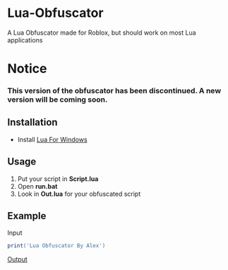 # Lua-Obfuscator

A Lua Obfuscator made for Roblox, but should work on most Lua applications

# **Notice**
### **This version of the obfuscator has been discontinued. A new version will be coming soon.**

## Installation

- Install [Lua For Windows](https://github.com/rjpcomputing/luaforwindows/releases/)

## Usage

1. Put your script in **Script.lua**
2. Open **run.bat**
3. Look in **Out.lua** for your obfuscated script

## Example

Input

```lua
print('Lua Obfuscator By Alex')
```

[Output](https://github.com/PY44N/Lua-Obfuscator/raw/master/Example.lua)

